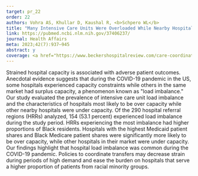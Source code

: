 ```yaml
---
target: pr_22
order: 22
authors: Vohra AS, Khullar D, Kaushal R, <b>Schpero WL</b>
title: "Many Intensive Care Units Were Overloaded While Nearby Hospitals Had Excess Capacity During The COVID-19 Pandemic"
link: https://pubmed.ncbi.nlm.nih.gov/37406237/
journal: Health Affairs
meta: 2023;42(7):937–945
abstract: y
coverage: <a href="https://www.beckershospitalreview.com/care-coordination/53-of-hospitals-saw-icu-load-imbalance-due-to-the-pandemic-study.html" target="_blank">Becker's Hospital Review</a>, <a href="https://www.managedhealthcareexecutive.com/view/us-icus-experienced-load-imbalance-during-pandemic" target="_blank">Managed Healthcare Executive</a>, <a href="https://news.weill.cornell.edu/news/2023/07/patient-transfer-systems-needed-to-ensure-equity-as-icus-overload-during-pandemic" target="_blank">Weill Cornell</a>
---
```

Strained hospital capacity is associated with adverse patient outcomes. Anecdotal evidence suggests that during the COVID-19 pandemic in the US, some hospitals experienced capacity constraints while others in the same market had surplus capacity, a phenomenon known as "load imbalance." Our study evaluated the prevalence of intensive care unit load imbalance and the characteristics of hospitals most likely to be over capacity while other nearby hospitals were under capacity. Of the 290 hospital referral regions (HRRs) analyzed, 154 (53.1 percent) experienced load imbalance during the study period. HRRs experiencing the most imbalance had higher proportions of Black residents. Hospitals with the highest Medicaid patient shares and Black Medicare patient shares were significantly more likely to be over capacity, while other hospitals in their market were under capacity. Our findings highlight that hospital load imbalance was common during the COVID-19 pandemic. Policies to coordinate transfers may decrease strain during periods of high demand and ease the burden on hospitals that serve a higher proportion of patients from racial minority groups.